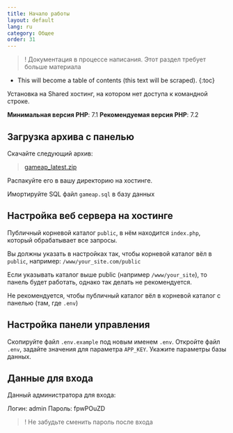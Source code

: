 ```yaml
---
title: Начало работы
layout: default
lang: ru
category: Общее
order: 31
---
```


>! Документация в процессе написания. Этот раздел требует больше материала

* This will become a table of contents (this text will be scraped).
{:toc}

Установка на Shared хостинг, на котором нет доступа к командной строке.

**Минимальная версия PHP**: 7.1
**Рекомендуемая версия PHP**: 7.2

## Загрузка архива с панелью

Скачайте следующий архив:
> [gameap_latest.zip](http://www.gameap.ru/gameap_latest.zip)

Распакуйте его в вашу директорию на хостинге.

Имортируйте SQL файл `gameap.sql` в базу данных

## Настройка веб сервера на хостинге

Публичный корневой каталог `public`, в нём находится `index.php`, который обрабатывает все запросы.

Вы должны указать в настройках так, чтобы корневой каталог вёл в `public`, например: `/www/your_site.com/public`

Если указывать каталог выше public (например `/www/your_site`), то панель будет работать, однако так делать не рекомендуется.

Не рекомендуется, чтобы публичный каталог вёл в корневой каталог с панелью (там, где `.env`)

## Настройка панели управления

Скопируйте файл `.env.example` под новым именем `.env`. 
Откройте файл `.env`, задайте значения для параметра `APP_KEY`. Укажите параметры базы данных.

## Данные для входа

Данный администратора для входа:

Логин: admin
Пароль: fpwPOuZD

> ! Не забудьте сменить пароль после входа